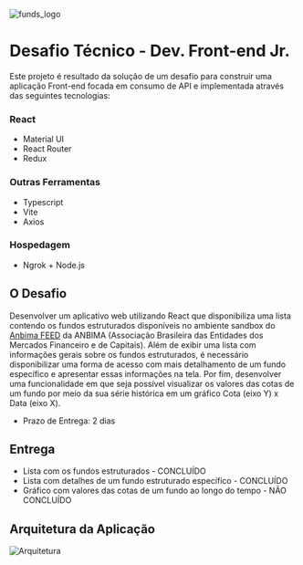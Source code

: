 ![funds_logo](https://github.com/Yvson/VBIDesafio/blob/main/Logo_Github.png)

# Desafio Técnico - Dev. Front-end Jr.

Este projeto é resultado da solução de um desafio para construir uma aplicação Front-end focada em consumo de API e implementada através das seguintes tecnologias:

### React

- Material UI
- React Router
- Redux

### Outras Ferramentas
- Typescript
- Vite
- Axios

### Hospedagem
- Ngrok + Node.js


## O Desafio
Desenvolver um aplicativo web utilizando React que disponibiliza uma lista contendo os fundos estruturados disponı́veis no ambiente sandbox do [Anbima FEED] da ANBIMA (Associação Brasileira das Entidades dos Mercados Financeiro e de Capitais). Além de exibir uma lista com informações gerais sobre os fundos estruturados, é necessário disponibilizar uma forma de acesso com mais detalhamento de um fundo específico e apresentar essas informações na tela. Por fim, desenvolver uma funcionalidade em que seja possível visualizar os valores das cotas de um fundo por meio da sua série histórica em um gráfico Cota (eixo Y) x Data (eixo X).

- Prazo de Entrega: 2 dias

## Entrega

- Lista com os fundos estruturados - CONCLUÍDO
- Lista com detalhes de um fundo estruturado específico - CONCLUÍDO
- Gráfico com valores das cotas de um fundo ao longo do tempo - NÃO CONCLUÍDO


## Arquitetura da Aplicação

![Arquitetura](https://github.com/Yvson/VBIDesafio/blob/main/arquitetura.png)

[Anbima FEED]: <https://feed.anbima.com.br/>